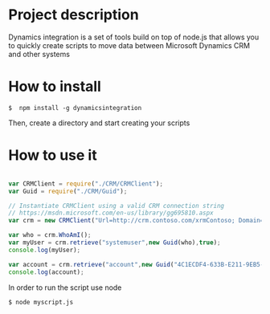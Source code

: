 # Project description

Dynamics integration is a set of tools build on top of node.js that allows you to quickly create scripts to move data between Microsoft Dynamics CRM and other systems

# How to install

```
$  npm install -g dynamicsintegration
```

Then, create a directory and start creating your scripts

# How to use it

``` javascript

var CRMClient = require("./CRM/CRMClient");
var Guid = require("./CRM/Guid");

// Instantiate CRMClient using a valid CRM connection string
// https://msdn.microsoft.com/en-us/library/gg695810.aspx
var crm = new CRMClient("Url=http://crm.contoso.com/xrmContoso; Domain=CONTOSO; Username=jsmith; Password=passcode");

var who = crm.WhoAmI();
var myUser = crm.retrieve("systemuser",new Guid(who),true);
console.log(myUser);

var account = crm.retrieve("account",new Guid("4C1ECDF4-633B-E211-9EB5-0050568A69E2"),true/*all columns*/);
console.log(account);
```


In order to run the script use node
```
$ node myscript.js
```
